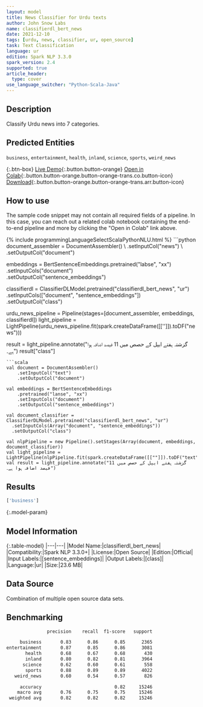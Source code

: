 ```yaml
---
layout: model
title: News Classifier for Urdu texts
author: John Snow Labs
name: classifierdl_bert_news
date: 2021-12-10
tags: [urdu, news, classifier, ur, open_source]
task: Text Classification
language: ur
edition: Spark NLP 3.3.0
spark_version: 2.4
supported: true
article_header:
  type: cover
use_language_switcher: "Python-Scala-Java"
---
```


## Description

Classify Urdu news into 7 categories.

## Predicted Entities

`business`, `entertainment`, `health`, `inland`, `science`, `sports`, `weird_news`

{:.btn-box}
[Live Demo](https://demo.johnsnowlabs.com/public/CLASSIFICATION_UR_NEWS/){:.button.button-orange}
[Open in Colab](https://colab.research.google.com/github/JohnSnowLabs/spark-nlp-workshop/blob/master/tutorials/streamlit_notebooks/CLASSIFICATION_UR_NEWS.ipynb){:.button.button-orange.button-orange-trans.co.button-icon}
[Download](https://s3.amazonaws.com/auxdata.johnsnowlabs.com/public/models/classifierdl_bert_news_ur_3.3.0_2.4_1639125233132.zip){:.button.button-orange.button-orange-trans.arr.button-icon}

## How to use

The sample code snippet may not contain all required fields of a pipeline. In this case, you can reach out a related colab notebook containing the end-to-end pipeline and more by clicking the "Open in Colab" link above.




<div class="tabs-box" markdown="1">
{% include programmingLanguageSelectScalaPythonNLU.html %}
```python
document_assembler = DocumentAssembler() \
      .setInputCol("news") \
      .setOutputCol("document")

embeddings = BertSentenceEmbeddings.pretrained("labse", "xx") \
      .setInputCols("document") \
      .setOutputCol("sentence_embeddings")

classifierdl = ClassifierDLModel.pretrained("classifierdl_bert_news", "ur") \
  .setInputCols(["document", "sentence_embeddings"]) \
  .setOutputCol("class")

urdu_news_pipeline = Pipeline(stages=[document_assembler, embeddings, classifierdl])
light_pipeline = LightPipeline(urdu_news_pipeline.fit(spark.createDataFrame([['']]).toDF("news")))

result = light_pipeline.annotate("گزشتہ ہفتے ایپل کے حصص میں 11 فیصد اضافہ ہوا ہے۔")
result["class"]
```
```scala
val document = DocumentAssembler()
    .setInputCol("text")
    .setOutputCol("document")

val embeddings = BertSentenceEmbeddings
    .pretrained("lanse", "xx") 
    .setInputCols("document")
    .setOutputCol("sentence_embeddings")

val document_classifier = ClassifierDLModel.pretrained("classifierdl_bert_news", "ur") 
  .setInputCols(Array("document", "sentence_embeddings")) 
  .setOutputCol("class")

val nlpPipeline = new Pipeline().setStages(Array(document, embeddings, document_classifier))
val light_pipeline = LightPipeline(nlpPipeline.fit(spark.createDataFrame([[""]]).toDF("text")))
val result = light_pipeline.annotate("گزشتہ ہفتے ایپل کے حصص میں 11 فیصد اضافہ ہوا ہے۔")

```
</div>

## Results

```bash
['business']
```

{:.model-param}
## Model Information

{:.table-model}
|---|---|
|Model Name:|classifierdl_bert_news|
|Compatibility:|Spark NLP 3.3.0+|
|License:|Open Source|
|Edition:|Official|
|Input Labels:|[sentence_embeddings]|
|Output Labels:|[class]|
|Language:|ur|
|Size:|23.6 MB|

## Data Source

Combination of multiple open source data sets.

## Benchmarking

```bash
               precision    recall  f1-score   support

     business       0.83      0.86      0.85      2365
entertainment       0.87      0.85      0.86      3081
       health       0.68      0.67      0.68       430
       inland       0.80      0.82      0.81      3964
      science       0.62      0.60      0.61       558
       sports       0.88      0.89      0.89      4022
   weird_news       0.60      0.54      0.57       826

     accuracy                           0.82     15246
    macro avg       0.76      0.75      0.75     15246
 weighted avg       0.82      0.82      0.82     15246

```
